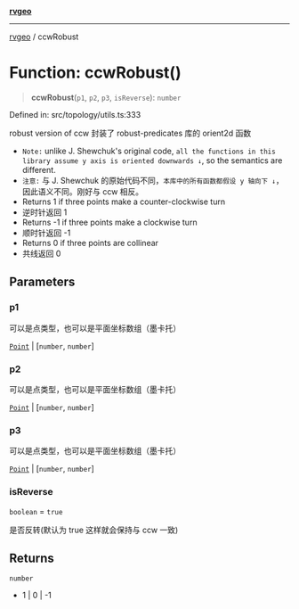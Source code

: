 [**rvgeo**](../README.md)

***

[rvgeo](../globals.md) / ccwRobust

# Function: ccwRobust()

> **ccwRobust**(`p1`, `p2`, `p3`, `isReverse`): `number`

Defined in: src/topology/utils.ts:333

robust version of ccw 封装了 robust-predicates 库的 orient2d 函数
- `Note:` unlike J. Shewchuk's original code, `all the functions in this library assume y axis is oriented downwards ↓`, so the semantics are different.
- `注意:` 与 J. Shewchuk 的原始代码不同，`本库中的所有函数都假设 y 轴向下 ↓`，因此语义不同。刚好与 ccw 相反。
- Returns 1 if three points make a counter-clockwise turn
- 逆时针返回 1
- Returns -1 if three points make a clockwise turn
- 顺时针返回 -1
- Returns 0 if three points are collinear
- 共线返回 0

## Parameters

### p1

可以是点类型，也可以是平面坐标数组（墨卡托）

[`Point`](../classes/Point.md) | \[`number`, `number`\]

### p2

可以是点类型，也可以是平面坐标数组（墨卡托）

[`Point`](../classes/Point.md) | \[`number`, `number`\]

### p3

可以是点类型，也可以是平面坐标数组（墨卡托）

[`Point`](../classes/Point.md) | \[`number`, `number`\]

### isReverse

`boolean` = `true`

是否反转(默认为 true 这样就会保持与 ccw 一致)

## Returns

`number`

- 1 | 0 | -1
